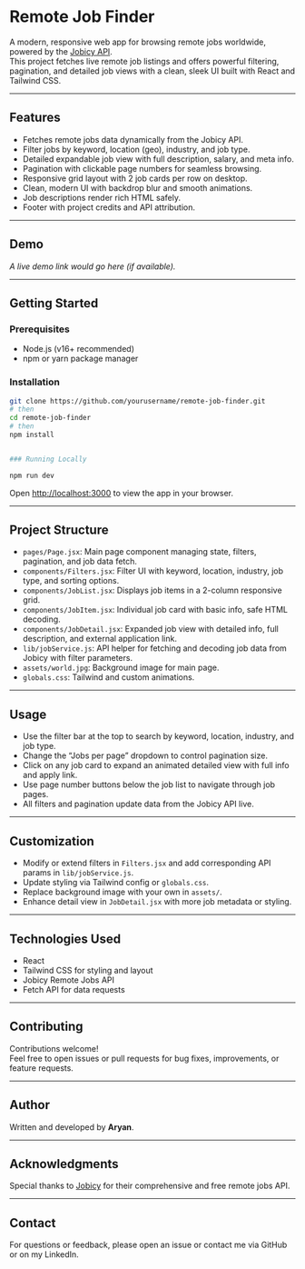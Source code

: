 # Remote Job Finder

A modern, responsive web app for browsing remote jobs worldwide, powered by the [Jobicy API](https://jobicy.com).  
This project fetches live remote job listings and offers powerful filtering, pagination, and detailed job views with a clean, sleek UI built with React and Tailwind CSS.

---

## Features

- Fetches remote jobs data dynamically from the Jobicy API.
- Filter jobs by keyword, location (geo), industry, and job type.
- Detailed expandable job view with full description, salary, and meta info.
- Pagination with clickable page numbers for seamless browsing.
- Responsive grid layout with 2 job cards per row on desktop.
- Clean, modern UI with backdrop blur and smooth animations.
- Job descriptions render rich HTML safely.
- Footer with project credits and API attribution.

---

## Demo

_A live demo link would go here (if available)._

---

## Getting Started

### Prerequisites

- Node.js (v16+ recommended)
- npm or yarn package manager

### Installation

```bash
git clone https://github.com/yourusername/remote-job-finder.git
# then
cd remote-job-finder
# then
npm install


### Running Locally

npm run dev


```

Open [http://localhost:3000](http://localhost:3000) to view the app in your browser.

---

## Project Structure

- `pages/Page.jsx`: Main page component managing state, filters, pagination, and job data fetch.
- `components/Filters.jsx`: Filter UI with keyword, location, industry, job type, and sorting options.
- `components/JobList.jsx`: Displays job items in a 2-column responsive grid.
- `components/JobItem.jsx`: Individual job card with basic info, safe HTML decoding.
- `components/JobDetail.jsx`: Expanded job view with detailed info, full description, and external application link.
- `lib/jobService.js`: API helper for fetching and decoding job data from Jobicy with filter parameters.
- `assets/world.jpg`: Background image for main page.
- `globals.css`: Tailwind and custom animations.

---

## Usage

- Use the filter bar at the top to search by keyword, location, industry, and job type.
- Change the “Jobs per page” dropdown to control pagination size.
- Click on any job card to expand an animated detailed view with full info and apply link.
- Use page number buttons below the job list to navigate through job pages.
- All filters and pagination update data from the Jobicy API live.

---

## Customization

- Modify or extend filters in `Filters.jsx` and add corresponding API params in `lib/jobService.js`.
- Update styling via Tailwind config or `globals.css`.
- Replace background image with your own in `assets/`.
- Enhance detail view in `JobDetail.jsx` with more job metadata or styling.

---

## Technologies Used

- React
- Tailwind CSS for styling and layout
- Jobicy Remote Jobs API
- Fetch API for data requests

---

## Contributing

Contributions welcome!  
Feel free to open issues or pull requests for bug fixes, improvements, or feature requests.

---

## Author

Written and developed by **Aryan**.

---

## Acknowledgments

Special thanks to [Jobicy](https://jobicy.com/jobs-rss-feed) for their comprehensive and free remote jobs API.

---

## Contact

For questions or feedback, please open an issue or contact me via GitHub or on my LinkedIn.